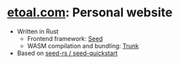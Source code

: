 # [etoal.com](https://etoal.com): Personal website

- Written in Rust
  - Frontend framework: [Seed](https://github.com/seed-rs/seed)
  - WASM compilation and bundling: [Trunk](https://github.com/thedodd/trunk)
- Based on [seed-rs / seed-quickstart](https://github.com/seed-rs/seed-quickstart)
